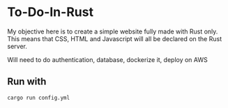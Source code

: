 # To-Do-In-Rust

My objective here is to create a simple website fully made with Rust only. This means that CSS, HTML and Javascript will all be declared on the Rust server.

Will need to do authentication, database, dockerize it, deploy on AWS

## Run with

```cargo run config.yml```
